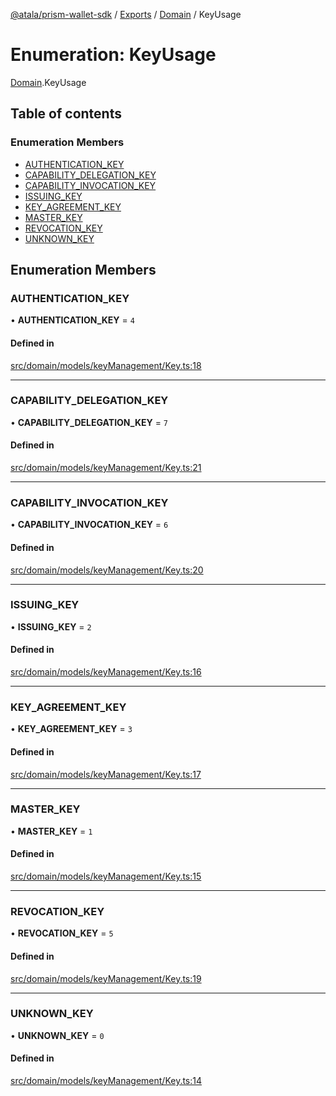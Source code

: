 [@atala/prism-wallet-sdk](../README.md) / [Exports](../modules.md) / [Domain](../modules/Domain.md) / KeyUsage

# Enumeration: KeyUsage

[Domain](../modules/Domain.md).KeyUsage

## Table of contents

### Enumeration Members

- [AUTHENTICATION\_KEY](Domain.KeyUsage.md#authentication_key)
- [CAPABILITY\_DELEGATION\_KEY](Domain.KeyUsage.md#capability_delegation_key)
- [CAPABILITY\_INVOCATION\_KEY](Domain.KeyUsage.md#capability_invocation_key)
- [ISSUING\_KEY](Domain.KeyUsage.md#issuing_key)
- [KEY\_AGREEMENT\_KEY](Domain.KeyUsage.md#key_agreement_key)
- [MASTER\_KEY](Domain.KeyUsage.md#master_key)
- [REVOCATION\_KEY](Domain.KeyUsage.md#revocation_key)
- [UNKNOWN\_KEY](Domain.KeyUsage.md#unknown_key)

## Enumeration Members

### AUTHENTICATION\_KEY

• **AUTHENTICATION\_KEY** = ``4``

#### Defined in

[src/domain/models/keyManagement/Key.ts:18](https://github.com/hyperledger/identus-edge-agent-sdk-ts/blob/412988e74b53c977d2db02a120bdfcde11978df5/src/domain/models/keyManagement/Key.ts#L18)

___

### CAPABILITY\_DELEGATION\_KEY

• **CAPABILITY\_DELEGATION\_KEY** = ``7``

#### Defined in

[src/domain/models/keyManagement/Key.ts:21](https://github.com/hyperledger/identus-edge-agent-sdk-ts/blob/412988e74b53c977d2db02a120bdfcde11978df5/src/domain/models/keyManagement/Key.ts#L21)

___

### CAPABILITY\_INVOCATION\_KEY

• **CAPABILITY\_INVOCATION\_KEY** = ``6``

#### Defined in

[src/domain/models/keyManagement/Key.ts:20](https://github.com/hyperledger/identus-edge-agent-sdk-ts/blob/412988e74b53c977d2db02a120bdfcde11978df5/src/domain/models/keyManagement/Key.ts#L20)

___

### ISSUING\_KEY

• **ISSUING\_KEY** = ``2``

#### Defined in

[src/domain/models/keyManagement/Key.ts:16](https://github.com/hyperledger/identus-edge-agent-sdk-ts/blob/412988e74b53c977d2db02a120bdfcde11978df5/src/domain/models/keyManagement/Key.ts#L16)

___

### KEY\_AGREEMENT\_KEY

• **KEY\_AGREEMENT\_KEY** = ``3``

#### Defined in

[src/domain/models/keyManagement/Key.ts:17](https://github.com/hyperledger/identus-edge-agent-sdk-ts/blob/412988e74b53c977d2db02a120bdfcde11978df5/src/domain/models/keyManagement/Key.ts#L17)

___

### MASTER\_KEY

• **MASTER\_KEY** = ``1``

#### Defined in

[src/domain/models/keyManagement/Key.ts:15](https://github.com/hyperledger/identus-edge-agent-sdk-ts/blob/412988e74b53c977d2db02a120bdfcde11978df5/src/domain/models/keyManagement/Key.ts#L15)

___

### REVOCATION\_KEY

• **REVOCATION\_KEY** = ``5``

#### Defined in

[src/domain/models/keyManagement/Key.ts:19](https://github.com/hyperledger/identus-edge-agent-sdk-ts/blob/412988e74b53c977d2db02a120bdfcde11978df5/src/domain/models/keyManagement/Key.ts#L19)

___

### UNKNOWN\_KEY

• **UNKNOWN\_KEY** = ``0``

#### Defined in

[src/domain/models/keyManagement/Key.ts:14](https://github.com/hyperledger/identus-edge-agent-sdk-ts/blob/412988e74b53c977d2db02a120bdfcde11978df5/src/domain/models/keyManagement/Key.ts#L14)
